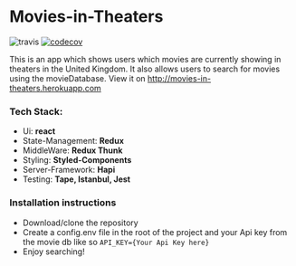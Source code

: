 # Movies-in-Theaters
![travis](https://travis-ci.org/Samatar26/Movie-Backend.svg?branch=master)
[![codecov](https://codecov.io/gh/Samatar26/Movie-Backend/branch/master/graph/badge.svg)](https://codecov.io/gh/Samatar26/Movie-Backend)

This is an app which shows users which movies are currently showing in theaters in the United Kingdom. It also allows users to search for movies using the movieDatabase.
View it on http://movies-in-theaters.herokuapp.com
### Tech Stack:
- Ui: __react__
- State-Management: __Redux__
- MiddleWare: __Redux Thunk__
- Styling: __Styled-Components__
- Server-Framework: __Hapi__
- Testing: __Tape, Istanbul, Jest__

### Installation instructions

- Download/clone the repository
- Create a config.env file in the root of the project and your Api key from the movie db like so `API_KEY={Your Api Key here}`
- Enjoy searching!
